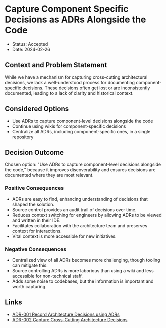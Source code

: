 # Capture Component Specific Decisions as ADRs Alongside the Code

* Status: Accepted
* Date: 2024-02-26

## Context and Problem Statement

While we have a mechanism for capturing cross-cutting architectural decisions, we lack a well-understood process for documenting component-specific decisions. These decisions often get lost or are inconsistently documented, leading to a lack of clarity and historical context.

## Considered Options

* Use ADRs to capture component-level decisions alongside the code
* Continue using wikis for component-specific decisions
* Centralize all ADRs, including component-specific ones, in a single repository

## Decision Outcome

Chosen option: "Use ADRs to capture component-level decisions alongside the code," because it improves discoverability and ensures decisions are documented where they are most relevant.

### Positive Consequences

* ADRs are easy to find, enhancing understanding of decisions that shaped the solution.
* Source control provides an audit trail of decisions over time.
* Reduces context switching for engineers by allowing ADRs to be viewed and written in their IDE.
* Facilitates collaboration with the architecture team and preserves context for interactions.
* Vital context is more accessible for new initiatives.

### Negative Consequences

* Centralized view of all ADRs becomes more challenging, though tooling can mitigate this.
* Source controlling ADRs is more laborious than using a wiki and less accessible for non-technical staff.
* Adds some noise to codebases, but the information is important and worth capturing.

## Links

* [ADR-001 Record Architecture Decisions using ADRs](./adr-001-record-architecture-decisions.md)
* [ADR-002 Capture Cross-Cutting Architecture Decisions](adr-002-cross-cutting-adrs.md)